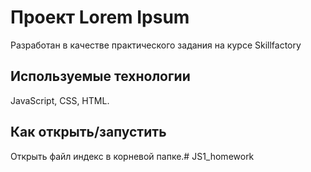 # Проект Lorem Ipsum

Разработан в качестве практического задания на курсе Skillfactory

## Используемые технологии

JavaScript, CSS, HTML.

## Как открыть/запустить

Открыть файл индекс в корневой папке.#   J S 1 _ h o m e w o r k  
 